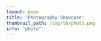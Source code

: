 ```yaml
---
layout: page
title: "Photography Showcase"
thumbnail_path: /img/tb/photo.png
info: "photo"
---
```




